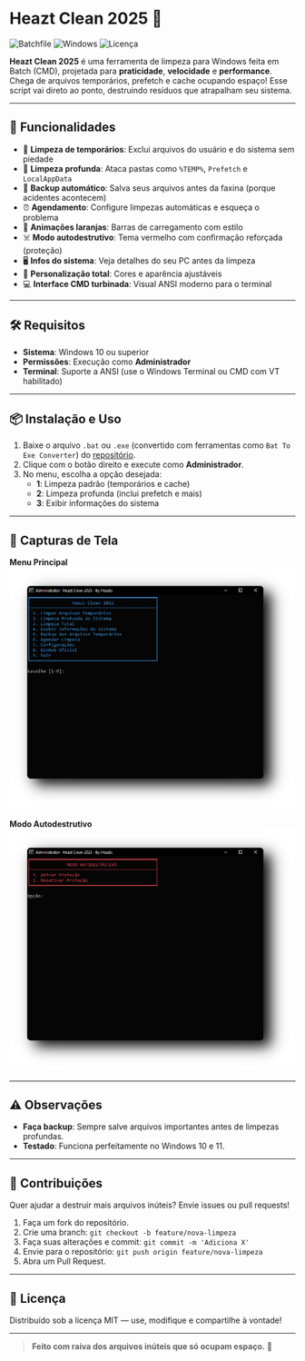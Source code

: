 # Heazt Clean 2025 🚀

![Batchfile](https://img.shields.io/badge/Batchfile-CMD-000000?style=for-the-badge&logo=powershell&logoColor=white)
![Windows](https://img.shields.io/badge/Windows-10%2F11-0078D6?style=for-the-badge&logo=windows&logoColor=white)
![Licença](https://img.shields.io/badge/Licença-MIT-000000?style=for-the-badge&logo=open-source-initiative&logoColor=white)

**Heazt Clean 2025** é uma ferramenta de limpeza para Windows feita em Batch (CMD), projetada para **praticidade**, **velocidade** e **performance**. Chega de arquivos temporários, prefetch e cache ocupando espaço! Esse script vai direto ao ponto, destruindo resíduos que atrapalham seu sistema.

---

## 🔧 Funcionalidades

- 🧹 **Limpeza de temporários**: Exclui arquivos do usuário e do sistema sem piedade  
- 🧼 **Limpeza profunda**: Ataca pastas como `%TEMP%`, `Prefetch` e `LocalAppData`  
- 💾 **Backup automático**: Salva seus arquivos antes da faxina (porque acidentes acontecem)  
- ⏰ **Agendamento**: Configure limpezas automáticas e esqueça o problema  
- 🔶 **Animações laranjas**: Barras de carregamento com estilo  
- ☠️ **Modo autodestrutivo**: Tema vermelho com confirmação reforçada (proteção)  
- 🖥️ **Infos do sistema**: Veja detalhes do seu PC antes da limpeza  
- 🎨 **Personalização total**: Cores e aparência ajustáveis  
- 💻 **Interface CMD turbinada**: Visual ANSI moderno para o terminal  

---

## 🛠️ Requisitos

- **Sistema**: Windows 10 ou superior  
- **Permissões**: Execução como **Administrador**  
- **Terminal**: Suporte a ANSI (use o Windows Terminal ou CMD com VT habilitado)  

---

## 📦 Instalação e Uso

1. Baixe o arquivo `.bat` ou `.exe` (convertido com ferramentas como `Bat To Exe Converter`) do [repositório](https://github.com/Makazzz/BatToExePortable).  
2. Clique com o botão direito e execute como **Administrador**.  
3. No menu, escolha a opção desejada:  
   - **1**: Limpeza padrão (temporários e cache)  
   - **2**: Limpeza profunda (inclui prefetch e mais)  
   - **3**: Exibir informações do sistema  

---

## 📸 Capturas de Tela
**Menu Principal**  
![Menu Principal](https://raw.githubusercontent.com/Heazts/Heazt-Clean/main/Heazt-Clean--.png)

**Modo Autodestrutivo**  
![Modo Autodestrutivo](https://raw.githubusercontent.com/Heazts/Heazt-Clean/main/Heazt-Clean-.png)

---

## ⚠️ Observações

- **Faça backup**: Sempre salve arquivos importantes antes de limpezas profundas.
- **Testado**: Funciona perfeitamente no Windows 10 e 11.

---

## 🤝 Contribuições

Quer ajudar a destruir mais arquivos inúteis? Envie issues ou pull requests!  
1. Faça um fork do repositório.  
2. Crie uma branch: `git checkout -b feature/nova-limpeza`  
3. Faça suas alterações e commit: `git commit -m 'Adiciona X'`  
4. Envie para o repositório: `git push origin feature/nova-limpeza`  
5. Abra um Pull Request.  

---

## 📜 Licença

Distribuído sob a licença MIT — use, modifique e compartilhe à vontade!

---

> **Feito com raiva dos arquivos inúteis que só ocupam espaço.** 💢
